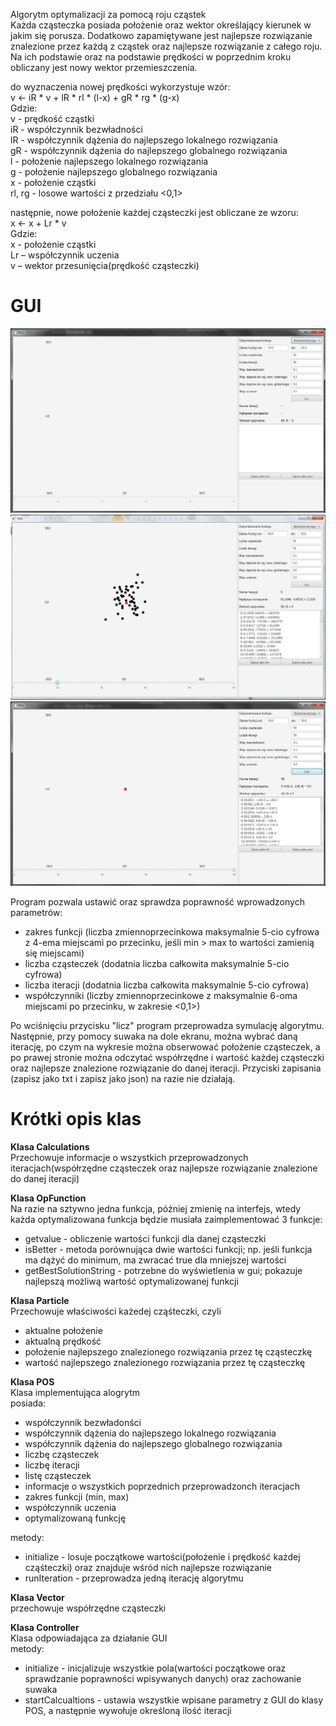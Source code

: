 Algorytm optymalizacji za pomocą roju cząstek<br/>
Każda cząsteczka posiada położenie oraz wektor określający kierunek w jakim się porusza. Dodatkowo zapamiętywane jest najlepsze rozwiązanie znalezione przez każdą z cząstek oraz najlepsze rozwiązanie z całego roju. Na ich podstawie oraz na podstawie prędkości w poprzednim kroku obliczany jest nowy wektor przemieszczenia. 

do wyznaczenia nowej prędkości wykorzystuje wzór:<br/>
v <- iR * v + lR * rl * (l-x) + gR * rg * (g-x)<br/>
Gdzie:<br/>
	v - prędkość cząstki<br/>
	iR - współczynnik bezwładności<br/>
	lR - współczynnik dążenia do najlepszego lokalnego rozwiązania<br/>
	gR - współczynnik dążenia do najlepszego globalnego rozwiązania<br/>
	l - położenie najlepszego lokalnego rozwiązania<br/>
	g - położenie najlepszego globalnego rozwiązania<br/>
	x - położenie cząstki<br/>
	rl, rg - losowe wartości z przedziału <0,1><br/>

następnie, nowe położenie każdej cząsteczki jest obliczane ze wzoru:<br/>
x <- x + Lr * v<br/>
Gdzie:<br/>
	x - położenie cząstki <br/>
	Lr – współczynnik uczenia<br/>
	v – wektor przesunięcia(prędkość cząsteczki)<br/>

# GUI
![gui1](https://github.com/krysztok/inz/blob/main/screen-gui1.png)
![gui2](https://github.com/krysztok/inz/blob/main/screen-gui2.png)
![gui3](https://github.com/krysztok/inz/blob/main/screen-gui3.png)

Program pozwala ustawić oraz sprawdza poprawność wprowadzonych parametrów:
- zakres funkcji (liczba zmiennoprzecinkowa maksymalnie 5-cio cyfrowa z 4-ema miejscami po przecinku, jeśli min > max to wartości zamienią się miejscami)
- liczba cząsteczek (dodatnia liczba całkowita maksymalnie 5-cio cyfrowa)
- liczba iteracji (dodatnia liczba całkowita maksymalnie 5-cio cyfrowa)
- współczynniki (liczby zmiennoprzecinkowe z maksymalnie 6-oma miejscami po przecinku, w zakresie <0,1>)

Po wciśnięciu przycisku "licz" program przeprowadza symulację algorytmu. Następnie, przy pomocy suwaka na dole ekranu, można wybrać daną iterację, po czym na wykresie można obserwować położenie cząsteczek, a po prawej stronie można odczytać współrzędne i wartość każdej cząsteczki oraz najlepsze znalezione rozwiązanie do danej iteracji. Przyciski zapisania (zapisz jako txt i zapisz jako json) na razie nie działają.

# Krótki opis klas
**Klasa Calculations**<br/>
Przechowuje informacje o wszystkich przeprowadzonych iteracjach(współrzędne cząsteczek oraz najlepsze rozwiązanie znalezione do danej iteracji)

**Klasa OpFunction**<br/>
Na razie na sztywno jedna funkcja, później zmienię na interfejs, wtedy każda optymalizowana funkcja będzie musiała zaimplementować 3 funkcje:<br/>
- getvalue - obliczenie wartości funkcji dla danej cząsteczki<br/>
- isBetter - metoda porównująca dwie wartości funkcji; np. jeśli funkcja ma dążyć do minimum, ma zwracać true dla mniejszej wartości<br/>
- getBestSolutionString - potrzebne do wyświetlenia w gui; pokazuje najlepszą możliwą wartość optymalizowanej funkcji

**Klasa Particle**<br/>
Przechowuje właściwości każedej cząśteczki, czyli<br/>
- aktualne położenie<br/>
- aktualną prędkość<br/>
- położenie najlepszego znalezionego rozwiązania przez tę cząsteczkę<br/>
- wartość najlepszego znalezionego rozwiązania przez tę cząsteczkę

**Klasa POS**<br/>
Klasa implementująca alogrytm <br/>
posiada:<br/>
- współczynnik bezwładonści<br/>
- współczynnik dążenia do najlepszego lokalnego rozwiązania<br/>
- współczynnik dążenia do najlepszego globalnego rozwiązania<br/>
- liczbę cząsteczek<br/>
- liczbę iteracji<br/>
- listę cząsteczek<br/>
- informacje o wszystkich poprzednich przeprowadzonch iteracjach<br/>
- zakres funkcji (min, max)<br/>
- współczynnik uczenia<br/>
- optymalizowaną funkcję

metody:<br/>
- initialize - losuje początkowe wartości(położenie i prędkość każdej cząśteczki) oraz znajduje wśród nich najlepsze rozwiązanie<br/>
- runIteration - przeprowadza jedną iterację algorytmu<br/>

**Klasa Vector**<br/>
przechowuje współrzędne cząsteczki<br/>

**Klasa Controller**<br/>
Klasa odpowiadająca za działanie GUI<br/>
metody:<br/>
- initialize - inicjalizuje wszystkie pola(wartości początkowe oraz sprawdzanie poprawności wpisywanych danych) oraz zachowanie suwaka<br/>
- startCalcualtions - ustawia wszystkie wpisane parametry z GUI do klasy POS, a następnie wywołuje określoną ilość iteracji<br/>
